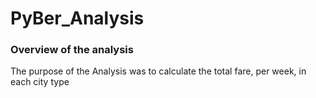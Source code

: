 # PyBer_Analysis

### Overview of the analysis

The purpose of the Analysis was to calculate the total fare, per week, in each city type
